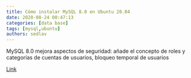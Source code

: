 ```yaml
---
title: Cómo instalar MySQL 8.0 en Ubuntu 20.04 
date: 2020-08-24 00:47:13
categories: [data base]
tags: [mysql,ubuntu]
authors: sedlav
---
```


MySQL 8.0 mejora aspectos de seguridad: añade el concepto de roles y categorías de cuentas de usuarios, bloqueo temporal de usuarios

[Link](https://www.librebyte.net/base-de-datos/como-instalar-mysql-8-0-en-ubuntu-20-04/)

